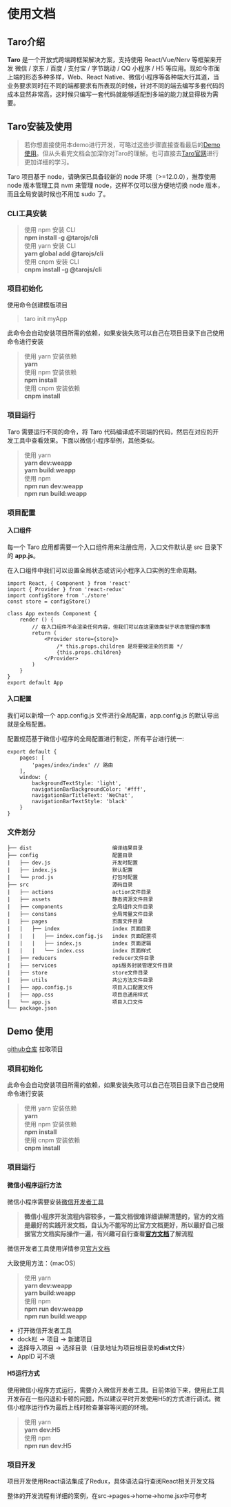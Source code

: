 # 使用文档

## Taro介绍
  **Taro** 是一个开放式跨端跨框架解决方案，支持使用 React/Vue/Nerv 等框架来开发 微信 / 京东 / 百度 / 支付宝 / 字节跳动 / QQ 小程序 / H5 等应用。现如今市面上端的形态多种多样，Web、React Native、微信小程序等各种端大行其道，当业务要求同时在不同的端都要求有所表现的时候，针对不同的端去编写多套代码的成本显然非常高，这时候只编写一套代码就能够适配到多端的能力就显得极为需要。

## Taro安装及使用
>若你想直接使用本demo进行开发，可略过这些步骤直接查看最后的[Demo 使用](#demo)。但从头看完文档会加深你对Taro的理解。也可直接去[Taro官网](https://docs.taro.zone/docs/README)进行更加详细的学习。

Taro 项目基于 node，请确保已具备较新的 node 环境（>=12.0.0），推荐使用 node 版本管理工具 nvm 来管理 node，这样不仅可以很方便地切换 node 版本，而且全局安装时候也不用加 sudo 了。

### CLI工具安装
>使用 npm 安装 CLI  
>**npm install -g @tarojs/cli**   
>使用 yarn 安装 CLI  
>**yarn global add @tarojs/cli**  
>使用 cnpm 安装 CLI  
>**cnpm install -g @tarojs/cli**

### 项目初始化
使用命令创建模版项目  
>taro init myApp

此命令会自动安装项目所需的依赖，如果安装失败可以自己在项目目录下自己使用命令进行安装
>使用 yarn 安装依赖  
>**yarn**  
>使用 npm 安装依赖  
>**npm install**  
>使用 cnpm 安装依赖  
>**cnpm install**  

### 项目运行
Taro 需要运行不同的命令，将 Taro 代码编译成不同端的代码，然后在对应的开发工具中查看效果。下面以微信小程序举例，其他类似。
>使用 yarn  
>**yarn dev:weapp**  
>**yarn build:weapp**  
>使用 npm  
>**npm run dev:weapp**  
>**npm run build:weapp**  

### 项目配置

#### 入口组件
每一个 Taro 应用都需要一个入口组件用来注册应用，入口文件默认是 src 目录下的 **app.js**。

在入口组件中我们可以设置全局状态或访问小程序入口实例的生命周期。
	
	import React, { Component } from 'react'
	import { Provider } from 'react-redux'
	import configStore from './store'
	const store = configStore()

	class App extends Component {
		render () {
    		// 在入口组件不会渲染任何内容，但我们可以在这里做类似于状态管理的事情
    		return (
      			<Provider store={store}>
        			/* this.props.children 是将要被渲染的页面 */
        			{this.props.children}
      			</Provider>
    		)
		}
	}
	export default App

#### 入口配置
我们可以新增一个 app.config.js 文件进行全局配置，app.config.js 的默认导出就是全局配置。

配置规范基于微信小程序的全局配置进行制定，所有平台进行统一:

	export default {
  		pages: [
    		'pages/index/index' // 路由
  		],
  		window: {
    		backgroundTextStyle: 'light',
    		navigationBarBackgroundColor: '#fff',
    		navigationBarTitleText: 'WeChat',
    		navigationBarTextStyle: 'black'
  		}
	}

### 文件划分

	├── dist                          编译结果目录
	├── config                        配置目录
	|   ├── dev.js                    开发时配置
	|   ├── index.js                  默认配置
	|   └── prod.js                   打包时配置
	├── src                           源码目录
	|   ├── actions                   action文件目录
	|   ├── assets                    静态资源文件目录
	|   ├── components                全局组件文件目录
	|   ├── constans                  全局常量文件目录
	|   ├── pages                     页面文件目录
	|   |   ├── index                 index 页面目录
	|   |   |   ├── index.config.js   index 页面配置项
	|   |   |   ├── index.js          index 页面逻辑
	|   |   |   └── index.css         index 页面样式
	|   ├── reducers                  reducer文件目录
	|   ├── services                  api服务封装管理文件目录
	|   ├── store                     store文件目录
	|   ├── utils                     共公方法文件目录
	|   ├── app.config.js             项目入口配置文件
	|   ├── app.css                   项目总通用样式
	|   └── app.js                    项目入口文件
	└── package.json

## Demo 使用
<a name=“demo”></a>
[github仓库](https://github.com/ptcp3/taro-demo#demo) 拉取项目

### 项目初始化

此命令会自动安装项目所需的依赖，如果安装失败可以自己在项目目录下自己使用命令进行安装
>使用 yarn 安装依赖  
>**yarn**  
>使用 npm 安装依赖  
>**npm install**  
>使用 cnpm 安装依赖  
>**cnpm install**  

### 项目运行
#### 微信小程序运行方法  
微信小程序需要安装[微信开发者工具](https://developers.weixin.qq.com/miniprogram/dev/devtools/stable.html)

>**微信小程序开发流程内容较多，一篇文档很难详细讲解清楚的，官方的文档是最好的实践开发文档，自认为不能写的比官方文档更好，所以最好自己根据官方文档实际操作一遍，有兴趣可自行查看[官方文档](https://developers.weixin.qq.com/miniprogram/dev/framework/)了解流程**

微信开发者工具使用详情参见[官方文档](https://developers.weixin.qq.com/miniprogram/dev/devtools/devtools.html)

大致使用方法：（macOS）  
>使用 yarn  
>**yarn dev:weapp**  
>**yarn build:weapp**  
>使用 npm  
>**npm run dev:weapp**  
>**npm run build:weapp**  
+ 打开微信开发者工具
+ dock栏 -> 项目 -> 新建项目
+ 选择导入项目 -> 选择目录（目录地址为项目根目录的**dist**文件）
+ AppID 可不填

#### H5运行方式
使用微信小程序方式运行，需要介入微信开发者工具。目前体验下来，使用此工具开发存在一些闪退和卡顿的问题，所以建议平时开发使用H5的方式进行调试。微信小程序运行作为最后上线时检查兼容等问题的环境。
>使用 yarn  
>**yarn dev:H5**  
>使用 npm  
>**npm run dev:H5**   

### 项目开发
项目开发使用React语法集成了Redux，具体语法自行查阅React相关开发文档 
 
整体的开发流程有详细的案例，在src->pages->home->home.jsx中可参考

